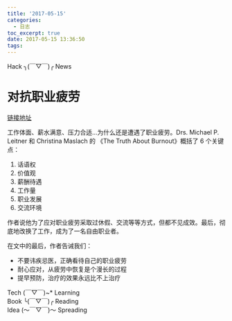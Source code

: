 ```yaml
---
title: '2017-05-15'
categories:
  - 日志
toc_excerpt: true
date: 2017-05-15 13:36:50
tags:
---
```


<div class="hr-sect">Hack ╮(￣▽￣)╭ News</div>

# 对抗职业疲劳
[链接地址](https://kierantie.com/a/burnout/)

工作体面、薪水满意、压力合适...为什么还是遭遇了职业疲劳。Drs. Michael P. Leitner 和 Christina Maslach 的 《The Truth About Burnout》概括了 6 个关键点：
1. 话语权
2. 价值观
3. 薪酬待遇
4. 工作量
5. 职业发展
6. 交流环境

作者说他为了应对职业疲劳采取过休假、交流等等方式，但都不见成效。最后，彻底地改换了工作，成为了一名自由职业者。

在文中的最后，作者告诫我们：
- 不要讳疾忌医，正确看待自己的职业疲劳
- 耐心应对，从疲劳中恢复是个漫长的过程
- 提早预防，治疗的效果永远比不上治疗

<div class="hr-sect">Tech (￣▽￣)~* Learning</div>



<div class="hr-sect">Book ╰(￣▽￣)╭ Reading</div>



<div class="hr-sect">Idea (～￣▽￣)～ Spreading</div>
